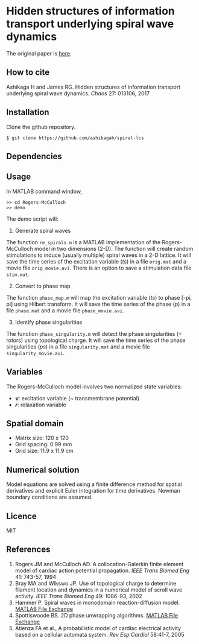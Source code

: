 # Hidden structures of information transport underlying spiral wave dynamics

The original paper is [here](http://aip.scitation.org/doi/full/10.1063/1.4973542).

## How to cite

Ashikaga H and James RG. Hidden structures of information transport underlying spiral wave dynamics. _Chaos_ 27: 013106, 2017

## Installation

Clone the github repository.
```
$ git clone https://github.com/ashikagah/spiral-lcs

```

## Dependencies


## Usage

In MATLAB command window, 

```
>> cd Rogers-McCulloch
>> demo
```
The demo script will:

1. Generate spiral waves

The function `rm_spirals.m` is a MATLAB implementation of the Rogers-McCulloch model in two dimensions (2-D). The function will create random stimulations to induce (usually multiple) spiral waves in a 2-D lattice. It will save the time series of the excitation variable (_ts_) in a file `orig.mat` and a movie file `orig_movie.avi`. There is an option to save a stimulation data file `stim.mat`.

2. Convert to phase map

The function `phase_map.m` will map the excitation variable (_ts_) to phase [-pi, pi] using Hilbert transform. It will save the time series of the phase (_p_) in a file `phase.mat` and a movie file `phase_movie.avi`.

3. Identify phase singularities

The function `phase_singularity.m` will detect the phase singularities (= rotors) using topological charge. It will save the time series of the phase singularities (_ps_) in a file `singularity.mat` and a movie file `singularity_movie.avi`.

## Variables
The Rogers-McCulloch model involves two normalized state variables:
- **_v_**: excitation variable (~ transmembrane potential)
- _**r**_: relaxation variable 

## Spatial domain
- Matrix size: 120 x 120
- Grid spacing: 0.99 mm
- Grid size: 11.9 x 11.9 cm

## Numerical solution
Model equations are solved using a finite difference method for spatial derivatives and explicit Euler integration for time derivatives. Newman boundary conditions are assumed. 

## Licence
MIT

## References
1. Rogers JM and McCulloch AD. A collocation-Galerkin finite element model of cardiac action potential propagation. _IEEE Trans Biomed Eng_ 41: 743-57, 1994
2. Bray MA and Wikswo JP. Use of topological charge to determine filament location and dynamics in a numerical model of scroll wave activity. _IEEE Trans Biomed Eng_ 49: 1086-93, 2002
3. Hammer P. Spiral waves in monodomain reaction-diffusion model. [MATLAB File Exchange](https://www.mathworks.com/matlabcentral/fileexchange/22492-spiral-waves-in-monodomain-reaction-diffusion-model)
4. Spottiswoode BS. 2D phase unwrapping algorithms. [MATLAB File Exchange](http://www.mathworks.com/matlabcentral/fileexchange/22504-2d-phase-unwrapping-algorithms?focused=5111677&tab=function)
5. Atienza FA et al., A probabilistic model of cardiac electrical activity based on a cellular automata system. _Rev Esp Cardiol_ 58:41-7, 2005


